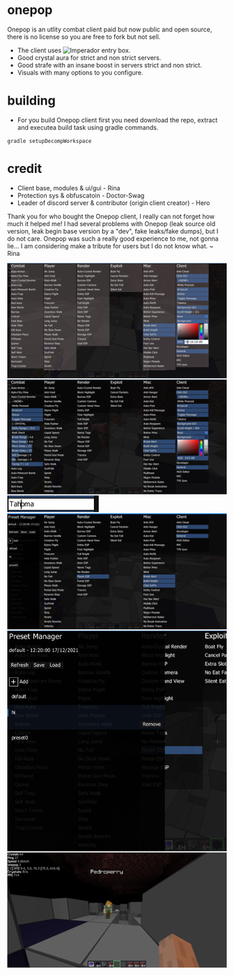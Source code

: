 # onepop
Onepop is an utlity combat client paid but now public and open source, there is no license so you are free to fork but not sell.
* The client uses ![Imperador](https://github.com/SirRina/Imperador-Widgets) entry box.
* Good crystal aura for strict and non strict servers.
* Good strafe with an insane boost in servers strict and non strict.
* Visuals with many options to you configure.

# building
- For you build Onepop client first you need download the repo, extract and executea build task using gradle commands.

```
gradle setupDecompWorkspace
```

# credit
- Client base, modules & ui/gui - Rina
- Protection sys & obfuscatoin - Doctor-Swag
- Leader of discord server & contributor (origin client creator) - Hero

 Thank you for who bought the Onepop client, I really can not forget how much it helped me!
 I had several problems with Onepop (leak source old version, leak begin base version by a "dev", fake leaks/fake dumps), but I do not care.
 Onepop was such a really good experience to me, not gonna lie... I am considering make a tribute for users but I do not know what.
 ~ Rina

![Alt text](/splash/splash_1.png?raw=true)
![Alt text](/splash/splash_2.png?raw=true)
![Alt text](/splash/splash_3.png?raw=true)
![Alt text](/splash/splash_4.png?raw=true)
![Alt text](/splash/splash_5.png?raw=true)
![Alt text](/splash/splash_6.png?raw=true)
